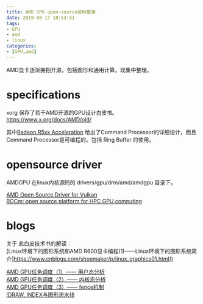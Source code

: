 ```yaml
---
title: AMD GPU open-source资料整理
date: 2019-08-17 18:53:51
tags:
- GPU
- amd
- linux
categories:
- [GPU,amd]
---
```

AMD显卡逐渐拥抱开源，包括图形和通用计算。现集中整理。  
<!-- more -->


# specifications

xorg 保存了若干AMD开源的GPU设计白皮书。 <https://www.x.org/docs/AMD/old/>  

其中[Radeon R5xx Acceleration](https://www.x.org/docs/AMD/old/R5xx_Acceleration_v1.5.pdf)  给出了Command Processor的详细设计，而且Command Processor是可编程的。包括 Ring Buffer 的使用。    



# opensource driver

AMDGPU 在linux内核源码的 drivers/gpu/drm/amd/amdgpu 目录下。  

[AMD Open Source Driver for Vulkan](https://github.com/GPUOpen-Drivers/AMDVLK)  
[ROCm: open source platform for HPC GPU computing](https://rocmdocs.amd.com)

# blogs

关于 此白皮技术书的解读：  
[Linux环境下的图形系统和AMD R600显卡编程(1)——Linux环境下的图形系统简介]https://www.cnblogs.com/shoemaker/p/linux_graphics01.html()  

[AMD GPU任务调度（1）—— 用户态分析](https://blog.csdn.net/huang987246510/article/details/106658889)  
[AMD GPU任务调度（2）—— 内核态分析](https://blog.csdn.net/huang987246510/article/details/106737570)  
[AMD GPU任务调度（3）—— fence机制](https://blog.csdn.net/huang987246510/article/details/106865386)  
[!DRAW_INDEX与图形流水线](https://blog.csdn.net/huang987246510/article/details/107283374)  

